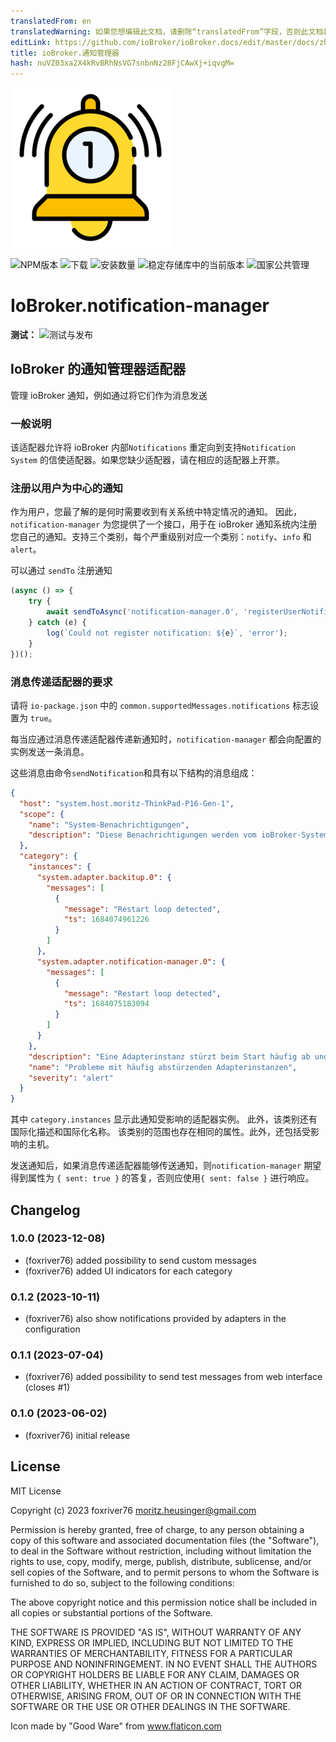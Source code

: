 ```yaml
---
translatedFrom: en
translatedWarning: 如果您想编辑此文档，请删除“translatedFrom”字段，否则此文档将再次自动翻译
editLink: https://github.com/ioBroker/ioBroker.docs/edit/master/docs/zh-cn/adapterref/iobroker.notification-manager/README.md
title: ioBroker.通知管理器
hash: nuVZ03xa2X4kRvBRhNsVG7snbnNz28FjCAwXj+iqvgM=
---
```

![标识](../../../en/adapterref/iobroker.notification-manager/admin/notification-manager.png)

![NPM版本](https://img.shields.io/npm/v/iobroker.notification-manager.svg)
![下载](https://img.shields.io/npm/dm/iobroker.notification-manager.svg)
![安装数量](https://iobroker.live/badges/notification-manager-installed.svg)
![稳定存储库中的当前版本](https://iobroker.live/badges/notification-manager-stable.svg)
![国家公共管理](https://nodei.co/npm/iobroker.notification-manager.png?downloads=true)

# IoBroker.notification-manager
**测试：** ![测试与发布](https://github.com/foxriver76/ioBroker.notification-manager/workflows/Test%20and%20Release/badge.svg)

## IoBroker 的通知管理器适配器
管理 ioBroker 通知，例如通过将它们作为消息发送

### 一般说明
该适配器允许将 ioBroker 内部`Notifications` 重定向到支持`Notification System` 的信使适配器。如果您缺少适配器，请在相应的适配器上开票。

### 注册以用户为中心的通知
作为用户，您最了解的是何时需要收到有关系统中特定情况的通知。
因此，`notification-manager` 为您提供了一个接口，用于在 ioBroker 通知系统内注册您自己的通知。支持三个类别，每个严重级别对应一个类别：`notify`、`info` 和`alert`。

可以通过 `sendTo` 注册通知

```ts
(async () => {
    try {
        await sendToAsync('notification-manager.0', 'registerUserNotification', { category: 'notify', message: 'Your delivery has arrived' });
    } catch (e) {
        log(`Could not register notification: ${e}`, 'error');
    }
})();
```

### 消息传递适配器的要求
请将 `io-package.json` 中的 `common.supportedMessages.notifications` 标志设置为 `true`。

每当应通过消息传递适配器传递新通知时，`notification-manager` 都会向配置的实例发送一条消息。

这些消息由命令`sendNotification`和具有以下结构的消息组成：

```json
{
  "host": "system.host.moritz-ThinkPad-P16-Gen-1",
  "scope": {
    "name": "System-Benachrichtigungen",
    "description": "Diese Benachrichtigungen werden vom ioBroker-System erfasst und weisen auf Probleme hin, die überprüft und behoben werden sollten."
  },
  "category": {
    "instances": {
      "system.adapter.backitup.0": {
        "messages": [
          {
            "message": "Restart loop detected",
            "ts": 1684074961226
          }
        ]
      },
      "system.adapter.notification-manager.0": {
        "messages": [
          {
            "message": "Restart loop detected",
            "ts": 1684075183094
          }
        ]
      }
    },
    "description": "Eine Adapterinstanz stürzt beim Start häufig ab und wurde aus diesem Grund gestoppt. Die Protokolldatei muss vor dem Neustart der Instanz überprüft werden.",
    "name": "Probleme mit häufig abstürzenden Adapterinstanzen",
    "severity": "alert"
  }
}
```

其中 `category.instances` 显示此通知受影响的适配器实例。
此外，该类别还有国际化描述和国际化名称。
该类别的范围也存在相同的属性。此外，还包括受影响的主机。

发送通知后，如果消息传递适配器能够传送通知，则`notification-manager` 期望得到属性为 `{ sent: true }` 的答复，否则应使用`{ sent: false }` 进行响应。

## Changelog
<!--
    Placeholder for the next version (at the beginning of the line):
    ### **WORK IN PROGRESS**
-->
### 1.0.0 (2023-12-08)
* (foxriver76) added possibility to send custom messages
* (foxriver76) added UI indicators for each category

### 0.1.2 (2023-10-11)
* (foxriver76) also show notifications provided by adapters in the configuration

### 0.1.1 (2023-07-04)
* (foxriver76) added possibility to send test messages from web interface (closes #1)

### 0.1.0 (2023-06-02)
* (foxriver76) initial release

## License
MIT License

Copyright (c) 2023 foxriver76 <moritz.heusinger@gmail.com>

Permission is hereby granted, free of charge, to any person obtaining a copy
of this software and associated documentation files (the "Software"), to deal
in the Software without restriction, including without limitation the rights
to use, copy, modify, merge, publish, distribute, sublicense, and/or sell
copies of the Software, and to permit persons to whom the Software is
furnished to do so, subject to the following conditions:

The above copyright notice and this permission notice shall be included in all
copies or substantial portions of the Software.

THE SOFTWARE IS PROVIDED "AS IS", WITHOUT WARRANTY OF ANY KIND, EXPRESS OR
IMPLIED, INCLUDING BUT NOT LIMITED TO THE WARRANTIES OF MERCHANTABILITY,
FITNESS FOR A PARTICULAR PURPOSE AND NONINFRINGEMENT. IN NO EVENT SHALL THE
AUTHORS OR COPYRIGHT HOLDERS BE LIABLE FOR ANY CLAIM, DAMAGES OR OTHER
LIABILITY, WHETHER IN AN ACTION OF CONTRACT, TORT OR OTHERWISE, ARISING FROM,
OUT OF OR IN CONNECTION WITH THE SOFTWARE OR THE USE OR OTHER DEALINGS IN THE
SOFTWARE.

Icon made by "Good Ware" from www.flaticon.com